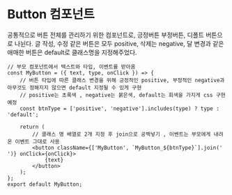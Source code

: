 # Button 컴포넌트

공통적으로 버튼 전체를 관리하기 위한 컴포넌트로, 긍정버튼 부정버튼, 디폴트 버튼으로 나뉜다.
글 작성, 수정 같은 버튼은 모두 positive, 삭제는 negative, 달 변경과 같은 애매한 버튼은 default로 클래스명을 지정해주었다.

```
// 부모 컴포넌트에서 텍스트와 타입, 이벤트를 받아옴
const MyButton = ({ text, type, onClick }) => {
    // 버튼 타입에 따른 클래스 변경을 위해 긍정적인 positive, 부정적인 negative과 아무것도 정해지지 않으면 default 지정될 수 있게 구현
    // positive는 초록색 , negative는 붉은색, default는 회색을 가지게 css 구현 예정
    const btnType = ['positive', 'negative'].includes(type) ? type : 'default';

    return (
        // 클래스 명 배열로 2개 지정 후 join으로 공백넣기 , 이벤트는 부모에게 내려온 이벤트 그대로 사용
        <button className={['MyButton', `MyButton_${btnType}`].join(' ')} onClick={onClick}>
            {text}
        </button>
    );
};
export default MyButton;
```
